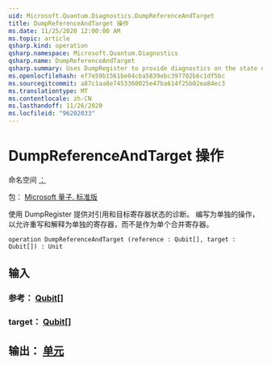 ```yaml
---
uid: Microsoft.Quantum.Diagnostics.DumpReferenceAndTarget
title: DumpReferenceAndTarget 操作
ms.date: 11/25/2020 12:00:00 AM
ms.topic: article
qsharp.kind: operation
qsharp.namespace: Microsoft.Quantum.Diagnostics
qsharp.name: DumpReferenceAndTarget
qsharp.summary: Uses DumpRegister to provide diagnostics on the state of a reference and target register. Written as separate operation to allow overriding and interpreting as separate registers, rather than as a single combined register.
ms.openlocfilehash: ef7e59b1561be04cba5839ebc397702b6c1df5bc
ms.sourcegitcommit: a87c1aa8e7453360025e47ba614f25b02ea84ec3
ms.translationtype: MT
ms.contentlocale: zh-CN
ms.lasthandoff: 11/26/2020
ms.locfileid: "96202033"
---
```

# <a name="dumpreferenceandtarget-operation"></a>DumpReferenceAndTarget 操作

命名空间 [：](xref:Microsoft.Quantum.Diagnostics)

包： [Microsoft 量子. 标准版](https://nuget.org/packages/Microsoft.Quantum.Standard)


使用 DumpRegister 提供对引用和目标寄存器状态的诊断。 编写为单独的操作，以允许重写和解释为单独的寄存器，而不是作为单个合并寄存器。

```qsharp
operation DumpReferenceAndTarget (reference : Qubit[], target : Qubit[]) : Unit
```


## <a name="input"></a>输入

### <a name="reference--qubit"></a>参考： [Qubit](xref:microsoft.quantum.lang-ref.qubit)[]




### <a name="target--qubit"></a>target： [Qubit](xref:microsoft.quantum.lang-ref.qubit)[]





## <a name="output--unit"></a>输出： [单元](xref:microsoft.quantum.lang-ref.unit)

